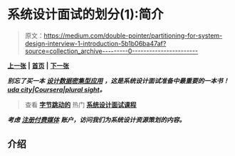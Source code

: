 # 系统设计面试的划分(1):简介

> 原文：<https://medium.com/double-pointer/partitioning-for-system-design-interview-1-introduction-5b1b06ba47af?source=collection_archive---------0----------------------->

[**上一张**](https://bit.ly/3qSKWb3) **|** [**首页**](https://bit.ly/3tVGgRY) **|** [**下一张**](https://bit.ly/3oytVkr)

***别忘了买一本*** [***设计数据密集型应用***](https://amzn.to/3HWOSPm) ***，这是系统设计面试准备中最重要的一本书！***[***uda city***](https://bit.ly/3JIpvl4)***|***[***Coursera***](https://imp.i384100.net/zaYBB0)***|***[***plural sight***](https://pluralsight.pxf.io/Ao7GGK)***。***

> 查看 [**字节跳动的**](https://bytebytego.com?fpr=datajek34) 热门 [**系统设计面试课程**](https://bytebytego.com?fpr=datajek34)

***考虑*** [***注册付费媒体***](https://bit.ly/3LNjPXB) ***账户，访问我们为系统设计资源策划的内容。***

## 介绍